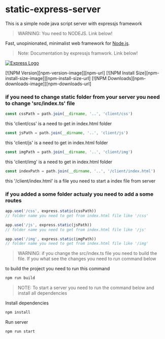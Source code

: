 # static-express-server

This is a simple node java script server with expressjs framework

> WARNING: You need to NODEJS. Link below!  

Fast, unopinionated, minimalist web framework for [Node.js](http://nodejs.org).

> Note: Documentation by expressjs framwork. Link below!

[![Express Logo](https://i.cloudup.com/zfY6lL7eFa-3000x3000.png)](http://expressjs.com/)


[![NPM Version][npm-version-image]][npm-url]
[![NPM Install Size][npm-install-size-image]][npm-install-size-url]
[![NPM Downloads][npm-downloads-image]][npm-downloads-url]



### if you need to change static folder from your server you need to change 'src/index.ts' file


```js
const cssPath = path.join(__dirname, '..', 'client/css')
```
        
this 'client/css' is a need to get in index.html folder
```js
const jsPath = path.join(__dirname, '..', 'client/js')
```

this 'client/js' is a need to get in index.html folder
```js
const imgPath = path.join(__dirname, '..', 'client/img')
```

this 'client/img' is a need to get in index.html folder
```js
const indexPath = path.join(__dirname, '..', '/client/index.html')
```

this '/client/index.html' is a file you need to start a index file from server


### if you added a some folder actualy you need to add a some routes

```js
app.use('/css', express.static(cssPath)) 
// folder name you need to get from index.html file like '/css'

app.use('/js', express.static(jsPath)) 
// folder name you need to get from index.html file like '/js'

app.use('/img', express.static(imgPath)) 
// folder name you need to get from index.html file like '/img'

```

> WARNING: if you change the src/index.ts file you need to build the file. If you what see the changes you need to run command below



to build the project you need to run this command
```sh
npm run build
```

> NOTE: To start a server you need to run the command below and install all dependencies

Install dependencies

```sh
npm install 
```


Run server
```sh
npm run start 
```